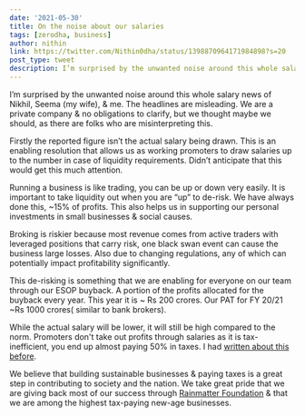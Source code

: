 ```yaml
---
date: '2021-05-30'
title: On the noise about our salaries 
tags: [zerodha, business]
author: nithin
link: https://twitter.com/Nithin0dha/status/1398870964171984898?s=20
post_type: tweet
description: I’m surprised by the unwanted noise around this whole salary news of Nikhilk, Seema (my wife), & me....
---
```


I’m surprised by the unwanted noise around this whole salary news of Nikhil, Seema (my wife), & me.  The headlines are misleading. We are a private company & no obligations to clarify, but we thought maybe we should, as there are folks who are misinterpreting this. 

Firstly the reported figure isn’t the actual salary being drawn. This is an enabling resolution that allows us as working promoters to draw salaries up to the number in case of liquidity requirements. Didn’t anticipate that this would get this much attention.

Running a business is like trading, you can be up or down very easily. It is important to take liquidity out when you are “up” to de-risk. We have always done this, ~15% of profits. This also helps us in supporting our personal investments in small businesses & social causes.

Broking is riskier because most revenue comes from active traders with leveraged positions that carry risk, one black swan event can cause the business large losses. Also due to changing regulations, any of which can potentially impact profitability significantly. 

This de-risking is something that we are enabling for everyone on our team through our ESOP buyback. A portion of the profits allocated for the buyback every year. This year it is ~ Rs 200 crores. Our PAT for FY 20/21 ~Rs 1000 crores( similar to bank brokers). 

While the actual salary will be lower, it will still be high compared to the norm. Promoters don't take out profits through salaries as it is tax-inefficient, you end up almost paying 50% in taxes. I had [written about this before](https://zerodha.com/z-connect/rainmatter/bootstrapping-vs-funding-a-tax-arbitrage).

We believe that building sustainable businesses & paying taxes is a great step in contributing to society and the nation. We take great pride that we are giving back most of our success through [Rainmatter Foundation](https://rainmatter.org) & that we are among the highest tax-paying new-age businesses.

